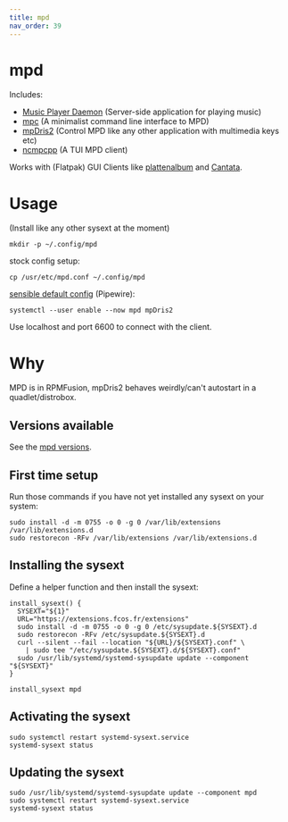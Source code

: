 ```yaml
---
title: mpd
nav_order: 39
---
```


# mpd

Includes:
- [Music Player Daemon](https://www.musicpd.org) (Server-side application for playing music)
- [mpc](https://www.musicpd.org/clients/mpc) (A minimalist command line interface to MPD)
- [mpDris2](https://github.com/eonpatapon/mpDris2) (Control MPD like any other application with multimedia keys etc)
- [ncmpcpp](https://rybczak.net/ncmpcpp) (A TUI MPD client)

Works with (Flatpak) GUI Clients like [plattenalbum](https://github.com/SoongNoonien/plattenalbum) and [Cantata](https://github.com/nullobsi/cantata).

# Usage

(Install like any other sysext at the moment)

`mkdir -p ~/.config/mpd`

stock config setup:

`cp /usr/etc/mpd.conf ~/.config/mpd`

[sensible default config](https://github.com/LukeSmithxyz/voidrice/blob/c43f390f07098c42db5efce654b07870951b512a/.config/mpd/mpd.conf) (Pipewire):

`systemctl --user enable --now mpd mpDris2`

Use localhost and port 6600 to connect with the client.

# Why

MPD is in RPMFusion, mpDris2 behaves weirdly/can't autostart in a quadlet/distrobox.

## Versions available

See the [mpd versions](https://github.com/travier/fedora-sysexts-exp/releases/tag/mpd).

## First time setup

Run those commands if you have not yet installed any sysext on your system:

```
sudo install -d -m 0755 -o 0 -g 0 /var/lib/extensions /var/lib/extensions.d
sudo restorecon -RFv /var/lib/extensions /var/lib/extensions.d
```

## Installing the sysext

Define a helper function and then install the sysext:

```
install_sysext() {
  SYSEXT="${1}"
  URL="https://extensions.fcos.fr/extensions"
  sudo install -d -m 0755 -o 0 -g 0 /etc/sysupdate.${SYSEXT}.d
  sudo restorecon -RFv /etc/sysupdate.${SYSEXT}.d
  curl --silent --fail --location "${URL}/${SYSEXT}.conf" \
    | sudo tee "/etc/sysupdate.${SYSEXT}.d/${SYSEXT}.conf"
  sudo /usr/lib/systemd/systemd-sysupdate update --component "${SYSEXT}"
}

install_sysext mpd
```

## Activating the sysext

```
sudo systemctl restart systemd-sysext.service
systemd-sysext status
```

## Updating the sysext

```
sudo /usr/lib/systemd/systemd-sysupdate update --component mpd
sudo systemctl restart systemd-sysext.service
systemd-sysext status
```
